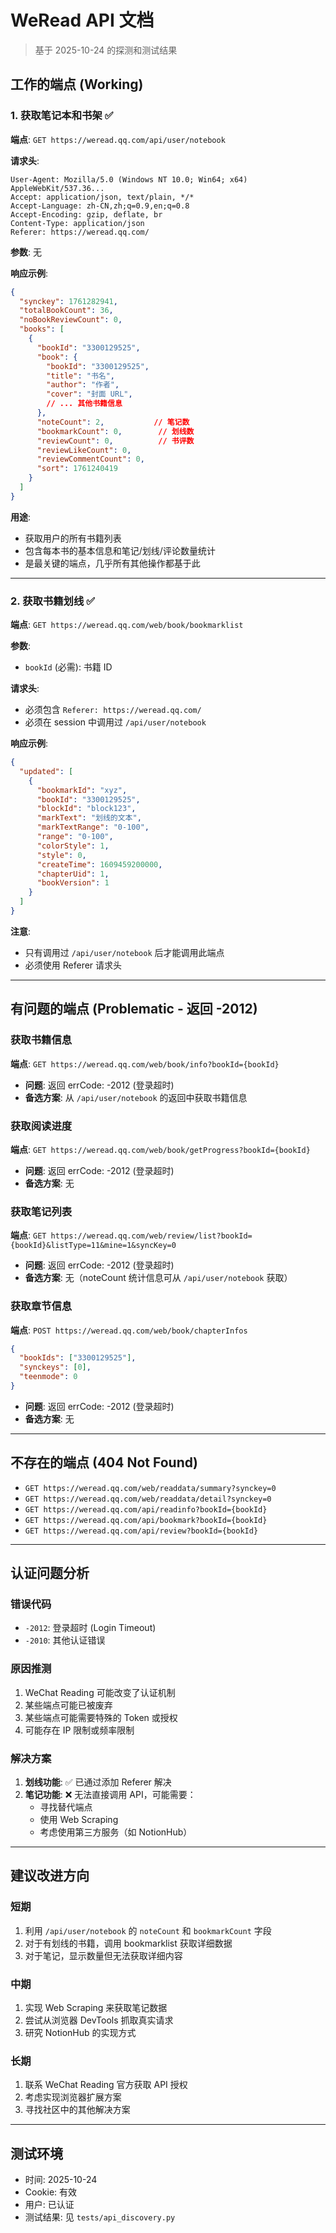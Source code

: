 # WeRead API 文档

> 基于 2025-10-24 的探测和测试结果

## 工作的端点 (Working)

### 1. 获取笔记本和书架 ✅
**端点**: `GET https://weread.qq.com/api/user/notebook`

**请求头**:
```
User-Agent: Mozilla/5.0 (Windows NT 10.0; Win64; x64) AppleWebKit/537.36...
Accept: application/json, text/plain, */*
Accept-Language: zh-CN,zh;q=0.9,en;q=0.8
Accept-Encoding: gzip, deflate, br
Content-Type: application/json
Referer: https://weread.qq.com/
```

**参数**: 无

**响应示例**:
```json
{
  "synckey": 1761282941,
  "totalBookCount": 36,
  "noBookReviewCount": 0,
  "books": [
    {
      "bookId": "3300129525",
      "book": {
        "bookId": "3300129525",
        "title": "书名",
        "author": "作者",
        "cover": "封面 URL",
        // ... 其他书籍信息
      },
      "noteCount": 2,           // 笔记数
      "bookmarkCount": 0,        // 划线数
      "reviewCount": 0,          // 书评数
      "reviewLikeCount": 0,
      "reviewCommentCount": 0,
      "sort": 1761240419
    }
  ]
}
```

**用途**: 
- 获取用户的所有书籍列表
- 包含每本书的基本信息和笔记/划线/评论数量统计
- 是最关键的端点，几乎所有其他操作都基于此

---

### 2. 获取书籍划线 ✅
**端点**: `GET https://weread.qq.com/web/book/bookmarklist`

**参数**:
- `bookId` (必需): 书籍 ID

**请求头**:
- 必须包含 `Referer: https://weread.qq.com/`
- 必须在 session 中调用过 `/api/user/notebook`

**响应示例**:
```json
{
  "updated": [
    {
      "bookmarkId": "xyz",
      "bookId": "3300129525",
      "blockId": "block123",
      "markText": "划线的文本",
      "markTextRange": "0-100",
      "range": "0-100",
      "colorStyle": 1,
      "style": 0,
      "createTime": 1609459200000,
      "chapterUid": 1,
      "bookVersion": 1
    }
  ]
}
```

**注意**:
- 只有调用过 `/api/user/notebook` 后才能调用此端点
- 必须使用 Referer 请求头

---

## 有问题的端点 (Problematic - 返回 -2012)

### 获取书籍信息
**端点**: `GET https://weread.qq.com/web/book/info?bookId={bookId}`
- **问题**: 返回 errCode: -2012 (登录超时)
- **备选方案**: 从 `/api/user/notebook` 的返回中获取书籍信息

### 获取阅读进度
**端点**: `GET https://weread.qq.com/web/book/getProgress?bookId={bookId}`
- **问题**: 返回 errCode: -2012 (登录超时)
- **备选方案**: 无

### 获取笔记列表
**端点**: `GET https://weread.qq.com/web/review/list?bookId={bookId}&listType=11&mine=1&syncKey=0`
- **问题**: 返回 errCode: -2012 (登录超时)
- **备选方案**: 无（noteCount 统计信息可从 `/api/user/notebook` 获取）

### 获取章节信息
**端点**: `POST https://weread.qq.com/web/book/chapterInfos`
```json
{
  "bookIds": ["3300129525"],
  "synckeys": [0],
  "teenmode": 0
}
```
- **问题**: 返回 errCode: -2012 (登录超时)
- **备选方案**: 无

---

## 不存在的端点 (404 Not Found)

- `GET https://weread.qq.com/web/readdata/summary?synckey=0`
- `GET https://weread.qq.com/web/readdata/detail?synckey=0`
- `GET https://weread.qq.com/api/readinfo?bookId={bookId}`
- `GET https://weread.qq.com/api/bookmark?bookId={bookId}`
- `GET https://weread.qq.com/api/review?bookId={bookId}`

---

## 认证问题分析

### 错误代码
- `-2012`: 登录超时 (Login Timeout)
- `-2010`: 其他认证错误

### 原因推测
1. WeChat Reading 可能改变了认证机制
2. 某些端点可能已被废弃
3. 某些端点可能需要特殊的 Token 或授权
4. 可能存在 IP 限制或频率限制

### 解决方案
1. **划线功能**: ✅ 已通过添加 Referer 解决
2. **笔记功能**: ❌ 无法直接调用 API，可能需要：
   - 寻找替代端点
   - 使用 Web Scraping
   - 考虑使用第三方服务（如 NotionHub）

---

## 建议改进方向

### 短期
1. 利用 `/api/user/notebook` 的 `noteCount` 和 `bookmarkCount` 字段
2. 对于有划线的书籍，调用 bookmarklist 获取详细数据
3. 对于笔记，显示数量但无法获取详细内容

### 中期
1. 实现 Web Scraping 来获取笔记数据
2. 尝试从浏览器 DevTools 抓取真实请求
3. 研究 NotionHub 的实现方式

### 长期
1. 联系 WeChat Reading 官方获取 API 授权
2. 考虑实现浏览器扩展方案
3. 寻找社区中的其他解决方案

---

## 测试环境
- 时间: 2025-10-24
- Cookie: 有效
- 用户: 已认证
- 测试结果: 见 `tests/api_discovery.py`
